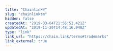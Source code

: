 ```yaml
---
title: "Chainlink®"
slug: "chainlinktm️"
hidden: false
createdAt: "2019-03-04T21:56:52.421Z"
updatedAt: "2019-11-20T14:48:16.948Z"
type: "link"
link_url: "https://chain.link/terms#trademarks"
link_external: true
---
```

